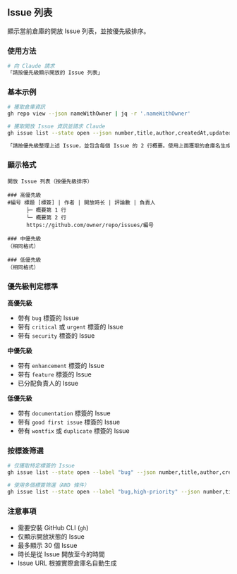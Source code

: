 ## Issue 列表

顯示當前倉庫的開放 Issue 列表，並按優先級排序。

### 使用方法

```bash
# 向 Claude 請求
「請按優先級顯示開放的 Issue 列表」
```

### 基本示例

```bash
# 獲取倉庫資訊
gh repo view --json nameWithOwner | jq -r '.nameWithOwner'

# 獲取開放 Issue 資訊並請求 Claude
gh issue list --state open --json number,title,author,createdAt,updatedAt,labels,assignees,comments --limit 30

「請按優先級整理上述 Issue，並包含每個 Issue 的 2 行概要。使用上面獲取的倉庫名生成 URL」
```

### 顯示格式

```
開放 Issue 列表（按優先級排序）

### 高優先級
#編号 標題 [標簽] | 作者 | 開放時长 | 評論數 | 負責人
      ├─ 概要第 1 行
      └─ 概要第 2 行
      https://github.com/owner/repo/issues/編号

### 中優先級
（相同格式）

### 低優先級
（相同格式）
```

### 優先級判定標準

**高優先級**

- 带有 `bug` 標簽的 Issue
- 带有 `critical` 或 `urgent` 標簽的 Issue
- 带有 `security` 標簽的 Issue

**中優先級**

- 带有 `enhancement` 標簽的 Issue
- 带有 `feature` 標簽的 Issue
- 已分配負責人的 Issue

**低優先級**

- 带有 `documentation` 標簽的 Issue
- 带有 `good first issue` 標簽的 Issue
- 带有 `wontfix` 或 `duplicate` 標簽的 Issue

### 按標簽筛選

```bash
# 仅獲取特定標簽的 Issue
gh issue list --state open --label "bug" --json number,title,author,createdAt,labels,comments --limit 30

# 使用多個標簽筛選（AND 條件）
gh issue list --state open --label "bug,high-priority" --json number,title,author,createdAt,labels,comments --limit 30
```

### 注意事項

- 需要安裝 GitHub CLI (`gh`)
- 仅顯示開放狀態的 Issue
- 最多顯示 30 個 Issue
- 時长是從 Issue 開放至今的時間
- Issue URL 根據實際倉庫名自動生成
